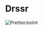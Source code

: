# Drssr
![Prettier/eslint](https://github.com/Mon-Keys/drssr/actions/workflows/pipeline.yml/badge.svg)